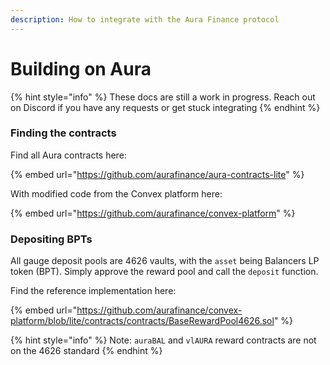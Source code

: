 ```yaml
---
description: How to integrate with the Aura Finance protocol
---
```


# Building on Aura

{% hint style="info" %}
These docs are still a work in progress. Reach out on Discord if you have any requests or get stuck integrating
{% endhint %}

### Finding the contracts

Find all Aura contracts here:

{% embed url="https://github.com/aurafinance/aura-contracts-lite" %}

With modified code from the Convex platform here:

{% embed url="https://github.com/aurafinance/convex-platform" %}

### Depositing BPTs

All gauge deposit pools are 4626 vaults, with the `asset` being Balancers LP token (BPT). Simply approve the reward pool and call the `deposit` function.

Find the reference implementation here:

{% embed url="https://github.com/aurafinance/convex-platform/blob/lite/contracts/contracts/BaseRewardPool4626.sol" %}

{% hint style="info" %}
Note: `auraBAL` and `vlAURA` reward contracts are not on the 4626 standard&#x20;
{% endhint %}

